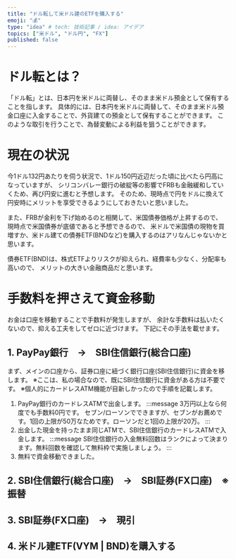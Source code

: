 ```yaml
---
title: "ドル転して米ドル建のETFを購入する"
emoji: "💰"
type: "idea" # tech: 技術記事 / idea: アイデア
topics: ["米ドル", "ドル円", "FX"]
published: false
---
```


# ドル転とは？
「ドル転」とは、日本円を米ドルに両替し、そのまま米ドル預金として保有することを指します。
具体的には、日本円を米ドルに両替して、そのまま米ドル預金口座に入金することで、外貨建ての預金として保有することができます。
このような取引を行うことで、為替変動による利益を狙うことができます。

# 現在の状況
今1ドル132円あたりを伺う状況で、1ドル150円近辺だった頃に比べたら円高になっていますが、
シリコンバレー銀行の破綻等の影響でFRBも金融緩和していくため、再び円安に進むと予想します。
そのため、現時点で円をドルに換えて円安時にメリットを享受できるようにしておきたいと思いました。

また、FRBが金利を下げ始めるのと相関して、米国債券価格が上昇するので、
現時点で米国債券が底値であると予想できるので、
米ドルで米国債の現物を買増すか、米ドル建ての債券ETF(BNDなど)を購入するのはアリなんじゃないかと思います。

債券ETF(BND)は、株式ETFよりリスクが抑えられ、経費率も少なく、分配率も高いので、
メリットの大きい金融商品だと思います。

# 手数料を押さえて資金移動
お金は口座を移動することで手数料が発生しますが、
余計な手数料は払いたくないので、抑える工夫をしてゼロに近づけます。
下記にその手法を載せます。

## 1. PayPay銀行　→　SBI住信銀行(総合口座)
まず、メインの口座から、証券口座に紐づく銀行口座(SBI住信銀行)に資金を移します。
※ここは、私の場合なので、既にSBI住信銀行に資金がある方は不要です。
※個人的にカードレスATM機能が目新しかったので手順を記載します。
1. PayPay銀行のカードレスATMで出金します。
:::message
3万円以上なら何度でも手数料0円です。
セブン/ローソンでできますが、セブンがお薦めです。1回の上限が50万なためです。ローソンだと1回の上限が20万。
:::
2. 出金した現金を持ったまま同じATMで、SBI住信銀行のカードレスATMで入金します。
:::message
SBI住信銀行の入金無料回数はランクによって決まります。無料回数を確認して無料枠で実施しましょう。
:::
3. 無料で資金移動できました。

## 2. SBI住信銀行(総合口座)　→　SBI証券(FX口座)　※振替
## 3. SBI証券(FX口座)　→　現引
## 4. 米ドル建ETF(VYM | BND)を購入する
